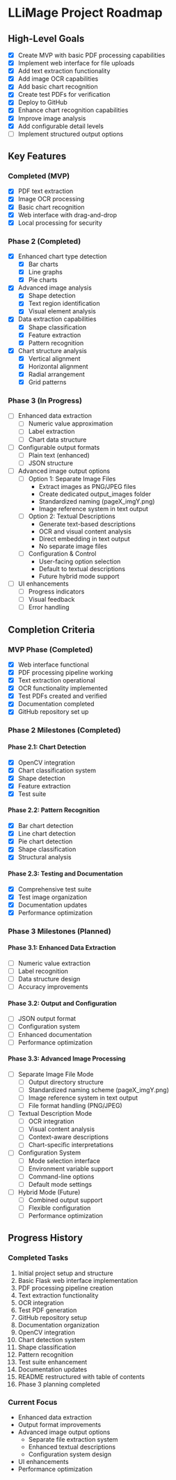 # LLiMage Project Roadmap

## High-Level Goals
- [x] Create MVP with basic PDF processing capabilities
- [x] Implement web interface for file uploads
- [x] Add text extraction functionality
- [x] Add image OCR capabilities
- [x] Add basic chart recognition
- [x] Create test PDFs for verification
- [x] Deploy to GitHub
- [x] Enhance chart recognition capabilities
- [x] Improve image analysis
- [x] Add configurable detail levels
- [ ] Implement structured output options

## Key Features
### Completed (MVP)
- [x] PDF text extraction
- [x] Image OCR processing
- [x] Basic chart recognition
- [x] Web interface with drag-and-drop
- [x] Local processing for security

### Phase 2 (Completed)
- [x] Enhanced chart type detection
  - [x] Bar charts
  - [x] Line graphs
  - [x] Pie charts
- [x] Advanced image analysis
  - [x] Shape detection
  - [x] Text region identification
  - [x] Visual element analysis
- [x] Data extraction capabilities
  - [x] Shape classification
  - [x] Feature extraction
  - [x] Pattern recognition
- [x] Chart structure analysis
  - [x] Vertical alignment
  - [x] Horizontal alignment
  - [x] Radial arrangement
  - [x] Grid patterns

### Phase 3 (In Progress)
- [ ] Enhanced data extraction
  - [ ] Numeric value approximation
  - [ ] Label extraction
  - [ ] Chart data structure
- [ ] Configurable output formats
  - [ ] Plain text (enhanced)
  - [ ] JSON structure
- [ ] Advanced image output options
  - [ ] Option 1: Separate Image Files
    * Extract images as PNG/JPEG files
    * Create dedicated output_images folder
    * Standardized naming (pageX_imgY.png)
    * Image reference system in text output
  - [ ] Option 2: Textual Descriptions
    * Generate text-based descriptions
    * OCR and visual content analysis
    * Direct embedding in text output
    * No separate image files
  - [ ] Configuration & Control
    * User-facing option selection
    * Default to textual descriptions
    * Future hybrid mode support
- [ ] UI enhancements
  - [ ] Progress indicators
  - [ ] Visual feedback
  - [ ] Error handling

## Completion Criteria
### MVP Phase (Completed)
- [x] Web interface functional
- [x] PDF processing pipeline working
- [x] Text extraction operational
- [x] OCR functionality implemented
- [x] Test PDFs created and verified
- [x] Documentation completed
- [x] GitHub repository set up

### Phase 2 Milestones (Completed)
#### Phase 2.1: Chart Detection
- [x] OpenCV integration
- [x] Chart classification system
- [x] Shape detection
- [x] Feature extraction
- [x] Test suite

#### Phase 2.2: Pattern Recognition
- [x] Bar chart detection
- [x] Line chart detection
- [x] Pie chart detection
- [x] Shape classification
- [x] Structural analysis

#### Phase 2.3: Testing and Documentation
- [x] Comprehensive test suite
- [x] Test image organization
- [x] Documentation updates
- [x] Performance optimization

### Phase 3 Milestones (Planned)
#### Phase 3.1: Enhanced Data Extraction
- [ ] Numeric value extraction
- [ ] Label recognition
- [ ] Data structure design
- [ ] Accuracy improvements

#### Phase 3.2: Output and Configuration
- [ ] JSON output format
- [ ] Configuration system
- [ ] Enhanced documentation
- [ ] Performance optimization

#### Phase 3.3: Advanced Image Processing
- [ ] Separate Image File Mode
  - [ ] Output directory structure
  - [ ] Standardized naming scheme (pageX_imgY.png)
  - [ ] Image reference system in text output
  - [ ] File format handling (PNG/JPEG)
- [ ] Textual Description Mode
  - [ ] OCR integration
  - [ ] Visual content analysis
  - [ ] Context-aware descriptions
  - [ ] Chart-specific interpretations
- [ ] Configuration System
  - [ ] Mode selection interface
  - [ ] Environment variable support
  - [ ] Command-line options
  - [ ] Default mode settings
- [ ] Hybrid Mode (Future)
  - [ ] Combined output support
  - [ ] Flexible configuration
  - [ ] Performance optimization

## Progress History
### Completed Tasks
1. Initial project setup and structure
2. Basic Flask web interface implementation
3. PDF processing pipeline creation
4. Text extraction functionality
5. OCR integration
6. Test PDF generation
7. GitHub repository setup
8. Documentation organization
9. OpenCV integration
10. Chart detection system
11. Shape classification
12. Pattern recognition
13. Test suite enhancement
14. Documentation updates
15. README restructured with table of contents
16. Phase 3 planning completed

### Current Focus
- Enhanced data extraction
- Output format improvements
- Advanced image output options
  * Separate file extraction system
  * Enhanced textual descriptions
  * Configuration system design
- UI enhancements
- Performance optimization
